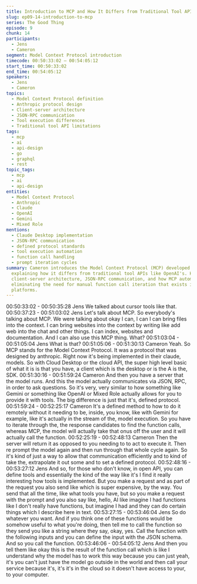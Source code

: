 ```yaml
---
title: Introduction to MCP and How It Differs from Traditional Tool APIs
slug: ep09-14-introduction-to-mcp
series: The Good Thing
episode: 9
chunk: 14
participants:
  - Jens
  - Cameron
segment: Model Context Protocol introduction
timecode: 00:50:33:02 – 00:54:05:12
start_time: 00:50:33:02
end_time: 00:54:05:12
speakers:
  - Jens
  - Cameron
topics:
  - Model Context Protocol definition
  - Anthropic protocol design
  - Client-server architecture
  - JSON-RPC communication
  - Tool execution differences
  - Traditional tool API limitations
tags:
  - mcp
  - ai
  - api-design
  - go
  - graphql
  - rest
topic_tags:
  - mcp
  - ai
  - api-design
entities:
  - Model Context Protocol
  - Anthropic
  - Claude
  - OpenAI
  - Gemini
  - Mixed Role
mentions:
  - Claude Desktop implementation
  - JSON-RPC communication
  - defined protocol standards
  - tool execution automation
  - function call handling
  - prompt iteration cycles
summary: Cameron introduces the Model Context Protocol (MCP) developed by Anthropic,
  explaining how it differs from traditional tool APIs like OpenAI's. He details the
  client-server architecture, JSON-RPC communication, and how MCP automates tool execution,
  eliminating the need for manual function call iteration that exists in other AI
  platforms.
---
```


00:50:33:02 - 00:50:35:28
Jens
We talked about cursor tools like that.
00:50:37:23 - 00:51:03:02
Jens
Let's talk about MCP. So everybody's talking about MCP. We were talking about okay I can, I
can I can bring files into the context. I can bring websites into the context by writing like add web
into the chat and other things. I can index, websites and documentation. And I can also use this
MCP thing. What?
00:51:03:04 - 00:51:05:04
Jens
What is that?
00:51:05:06 - 00:51:30:13
Cameron
Yeah. So MCP stands for the Model Context Protocol. It was a protocol that was designed by
anthropic. Right now it's being implemented in their claude, models. So with Cloud Desktop or
the cloud API, the super high level basic of what it is is that you have, a client which is the
desktop or is the A is the, SDK.
00:51:30:16 - 00:51:59:24
Cameron
And then you have a server that the model runs. And this the model actually communicates via
JSON, RPC, in order to ask questions. So it's very, very similar to how something like Gemini or
something like OpenAI or Mixed Role actually allows for you to provide it with tools. The big
difference is just that it's, defined protocol.
00:51:59:24 - 00:52:25:17
Cameron
It's a defined method to how to do it remotely without it needing to be, inside, you know, like with
Gemini for example, like it's actually in the stream of the, model execution. So you have to
iterate through the, the response candidates to find the function calls, whereas MCP, the model
will actually take that onus off the user and it will actually call the function.
00:52:25:19 - 00:52:48:13
Cameron
Then the server will return it as opposed to you needing to to act to execute it. Then re prompt
the model again and then run through that whole cycle again. So it's kind of just a way to allow
that communication efficiently and to kind of take the, extrapolate it out some and to set a
defined protocol.
00:52:48:16 - 00:53:27:12
Jens
And so, for those who don't know, in open API, you can define tools and essentially the kind of
the way like it's I find it really interesting how tools is implemented. But you make a request and
as part of the request you also send like which is super expensive, by the way. You send that all
the time, like what tools you have, but so you make a request with the prompt and you also say
like, hello, AI like imagine I had functions like I don't really have functions, but imagine I had and
they can do certain things which I describe here in text.
00:53:27:15 - 00:53:46:04
Jens
So do whatever you want. And if you think one of these functions would be somehow useful to
what you're doing, then tell me to call the function so they send you like a string where they say,
okay, yes. Call the function with the following inputs and you can define the input with the JSON
schema. And so you call the function.
00:53:46:06 - 00:54:05:12
Jens
And then you tell them like okay this is the result of the function call which is like I understand
why the model has to work this way because you can just yeah, it's you can't just have the
model go outside in the world and then call your service because it's, it's it's in the cloud so it
doesn't have access to your, to your computer.